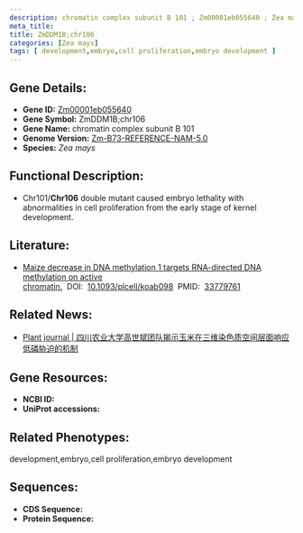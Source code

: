 ```yaml
---
description: chromatin complex subunit B 101 ; Zm00001eb055640 ; Zea mays
meta_title:
title: ZmDDM1B;chr106
categories: [Zea mays]
tags: [ development,embryo,cell proliferation,embryo development ]
---
```


## Gene Details:
- **Gene ID:**	[Zm00001eb055640]()
- **Gene Symbol:** ZmDDM1B;chr106
- **Gene Name:** chromatin complex subunit B 101
- **Genome Version:** [Zm-B73-REFERENCE-NAM-5.0]()
- **Species:** *Zea mays*

## Functional Description:
   - Chr101/**Chr106** double mutant caused embryo lethality with abnormalities in cell proliferation from the early stage of kernel development.

## Literature:
   - [Maize decrease in DNA methylation 1 targets RNA-directed DNA methylation on active chromatin.]( https://academic.oup.com/plcell/article/33/7/2183/6199447?login=true)&nbsp;&nbsp;DOI:&nbsp;&nbsp;[10.1093/plcell/koab098](https://academic.oup.com/plcell/article/33/7/2183/6199447?login=true)&nbsp;&nbsp;PMID:&nbsp;&nbsp;[33779761](https://pubmed.ncbi.nlm.nih.gov/33779761/)

## Related News:
   - [Plant journal | 四川农业大学高世斌团队揭示玉米在三维染色质空间层面响应低磷胁迫的机制](https://mp.weixin.qq.com/s?__biz=MzU3ODY3MDM0NA==&mid=2247530607&idx=2&sn=9dd86bfaf7b24e968d07b9fab4cf8b5d&chksm=db96a50bb383a4fa0191434b75a4f6bc29cfb32ba5b3c9c65fa14ed7ed13537e0e0887a0108c&scene=27#wechat_redirect)

## Gene Resources:
- **NCBI ID:** [](https://www.ncbi.nlm.nih.gov/gene/?term=)
- **UniProt accessions:** [](https://www.uniprot.org/uniprotkb//entry)

## Related Phenotypes:
development,embryo,cell proliferation,embryo development

## Sequences:
- **CDS Sequence:**
- **Protein Sequence:**
